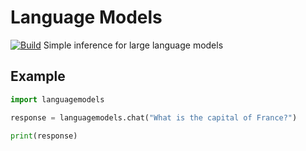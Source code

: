 Language Models
===============

[![Build](https://github.com/jncraton/languagemodels/actions/workflows/build.yml/badge.svg)](https://github.com/jncraton/languagemodels/actions/workflows/build.yml)
Simple inference for large language models

Example
-------

```python
import languagemodels

response = languagemodels.chat("What is the capital of France?")

print(response)
```
